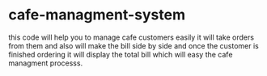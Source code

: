 # cafe-managment-system
this code will help you to manage cafe customers  easily it will take orders from them and also will make the bill side by side and once the customer is finished ordering it will display the total bill which will easy the cafe managment processs.
